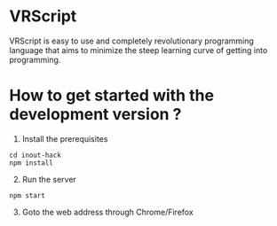 # VRScript

VRScript is easy to use and completely revolutionary programming language that aims to minimize the steep learning curve of getting into programming.

# How to get started with the development version ?

1. Install the prerequisites

```git clone https://github.com/Sukhpreet19/inout-hack.git
cd inout-hack
npm install
```

2. Run the server

`npm start`

3. Goto the web address through Chrome/Firefox
